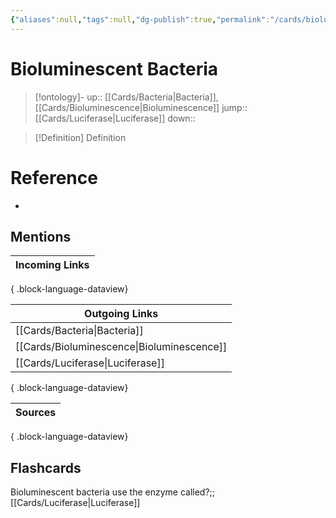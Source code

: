 ```yaml
---
{"aliases":null,"tags":null,"dg-publish":true,"permalink":"/cards/bioluminescent-bacteria/","dgPassFrontmatter":true}
---
```


# Bioluminescent Bacteria

> [!ontology]-
> up:: [[Cards/Bacteria\|Bacteria]], [[Cards/Bioluminescence\|Bioluminescence]]
> jump:: [[Cards/Luciferase\|Luciferase]]
> down:: 

> [!Definition] Definition

# Reference

- 

## Mentions

| Incoming Links |
| -------------- |

{ .block-language-dataview}

| Outgoing Links                                |
| --------------------------------------------- |
| [[Cards/Bacteria\|Bacteria]]               |
| [[Cards/Bioluminescence\|Bioluminescence]] |
| [[Cards/Luciferase\|Luciferase]]           |

{ .block-language-dataview}

| Sources |
| ------- |

{ .block-language-dataview}

## Flashcards

Bioluminescent bacteria use the enzyme called?;;[[Cards/Luciferase\|Luciferase]]
